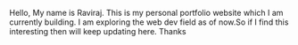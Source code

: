 Hello, My name is Raviraj.
This is my personal portfolio website which I am currently building.
I am exploring the web dev field as of now.So if I find this interesting then will keep updating here. Thanks
